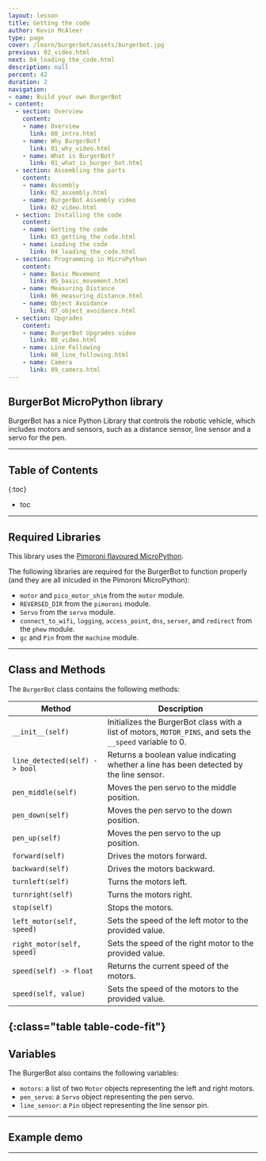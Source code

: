 ```yaml
---
layout: lesson
title: Getting the code
author: Kevin McAleer
type: page
cover: /learn/burgerbot/assets/burgerbot.jpg
previous: 02_video.html
next: 04_loading_the_code.html
description: null
percent: 42
duration: 2
navigation:
- name: Build your own BurgerBot
- content:
  - section: Overview
    content:
    - name: Overview
      link: 00_intro.html
    - name: Why BurgerBot?
      link: 01_why_video.html
    - name: What is BurgerBot?
      link: 01_what_is_burger_bot.html
  - section: Assembling the parts
    content:
    - name: Assembly
      link: 02_assembly.html
    - name: BurgerBot Assembly video
      link: 02_video.html
  - section: Installing the code
    content:
    - name: Getting the code
      link: 03_getting_the_code.html
    - name: Loading the code
      link: 04_loading_the_code.html
  - section: Programming in MicroPython
    content:
    - name: Basic Movement
      link: 05_basic_movement.html
    - name: Measuring Distance
      link: 06_measuring_distance.html
    - name: Object Avoidance
      link: 07_object_avoidance.html
  - section: Upgrades
    content:
    - name: BurgerBot Upgrades video
      link: 08_video.html
    - name: Line Following
      link: 08_line_following.html
    - name: Camera
      link: 09_camera.html
---
```



## BurgerBot MicroPython library

BurgerBot has a nice Python Library that controls the robotic vehicle, which includes motors and sensors, such as a distance sensor, line sensor and a servo for the pen.

---

## Table of Contents

{:toc}
* toc

---

## Required Libraries

This library uses the [Pimoroni flavoured MicroPython](https://www.github.com/pimoroni/pimoroni-pico/releases).

The following libraries are required for the BurgerBot to function properly (and they are all inlcuded in the Pimoroni MicroPython):

- `motor` and `pico_motor_shim` from the `motor` module.
- `REVERSED_DIR` from the `pimoroni` module.
- `Servo` from the `servo` module.
- `connect_to_wifi`, `logging`, `access_point`, `dns`, `server`, and `redirect` from the `phew` module.
- `gc` and `Pin` from the `machine` module.

---

## Class and Methods

The `BurgerBot` class contains the following methods:

Method | Description
---|---
`__init__(self)` | Initializes the BurgerBot class with a list of motors, `MOTOR_PINS`, and sets the `__speed` variable to 0.
`line_detected(self) -> bool` | Returns a boolean value indicating whether a line has been detected by the line sensor.
`pen_middle(self)` | Moves the pen servo to the middle position.
`pen_down(self)` | Moves the pen servo to the down position.
`pen_up(self)` | Moves the pen servo to the up position.
`forward(self)` | Drives the motors forward.
`backward(self)` | Drives the motors backward.
`turnleft(self)` | Turns the motors left.
`turnright(self)` | Turns the motors right.
`stop(self)` | Stops the motors.
`left_motor(self, speed)` | Sets the speed of the left motor to the provided value.
`right_motor(self, speed)` | Sets the speed of the right motor to the provided value.
`speed(self) -> float` | Returns the current speed of the motors.
`speed(self, value)` | Sets the speed of the motors to the provided value.
{:class="table table-code-fit"}
---

## Variables

The BurgerBot also contains the following variables:

- `motors`: a list of two `Motor` objects representing the left and right motors.
- `pen_servo`: a `Servo` object representing the pen servo.
- `line_sensor`: a `Pin` object representing the line sensor pin.

---

## Example demo

<script src="https://gist.github.com/kevinmcaleer/7e81c0959cd7b0b248f7636aaa637d58.js"></script>

---
